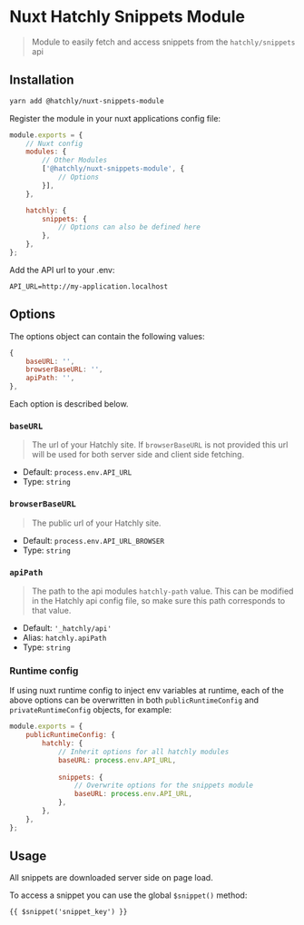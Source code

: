 # Nuxt Hatchly Snippets Module

> Module to easily fetch and access snippets from the `hatchly/snippets` api

## Installation

```bash
yarn add @hatchly/nuxt-snippets-module
```

Register the module in your nuxt applications config file:

```js
module.exports = {
    // Nuxt config
    modules: {
        // Other Modules
        ['@hatchly/nuxt-snippets-module', {
            // Options
        }],
    },

    hatchly: {
        snippets: {
            // Options can also be defined here
        },
    },
};
```

Add the API url to your .env:

```
API_URL=http://my-application.localhost
```

## Options

The options object can contain the following values: 

```js
{
    baseURL: '',
    browserBaseURL: '',
    apiPath: '',
},
```

Each option is described below.

### `baseURL`

> The url of your Hatchly site. If `browserBaseURL` is not provided this url will be used for both server side and client side fetching.

- Default: `process.env.API_URL`
- Type: `string`

### `browserBaseURL`

> The public url of your Hatchly site. 

- Default: `process.env.API_URL_BROWSER`
- Type: `string`

### `apiPath`

> The path to the api modules `hatchly-path` value. This can be modified in the Hatchly api config file, so make sure this path corresponds to that value.

- Default: `'_hatchly/api'`
- Alias: `hatchly.apiPath`
- Type: `string`

### Runtime config

If using nuxt runtime config to inject env variables at runtime, each of the above options can be overwritten in both `publicRuntimeConfig` and `privateRuntimeConfig` objects, for example:

```js
module.exports = {
    publicRuntimeConfig: {
        hatchly: {
            // Inherit options for all hatchly modules
            baseURL: process.env.API_URL,
            
            snippets: {
                // Overwrite options for the snippets module
                baseURL: process.env.API_URL,
            },
        },    
    },
};
```

## Usage

All snippets are downloaded server side on page load.

To access a snippet you can use the global `$snippet()` method:

```vue
{{ $snippet('snippet_key') }}
```

